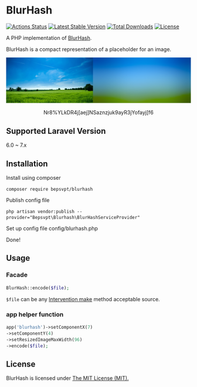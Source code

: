 # BlurHash

[![Actions Status](https://github.com/bepsvpt/blurhash/workflows/Laravel/badge.svg)](https://github.com/bepsvpt/blurhash/actions)
[![Latest Stable Version](https://poser.pugx.org/bepsvpt/blurhash/v/stable)](https://packagist.org/packages/bepsvpt/blurhash)
[![Total Downloads](https://poser.pugx.org/bepsvpt/blurhash/downloads)](https://packagist.org/packages/bepsvpt/blurhash)
[![License](https://poser.pugx.org/bepsvpt/blurhash/license)](https://packagist.org/packages/bepsvpt/blurhash)

A PHP implementation of [BlurHash](https://github.com/woltapp/blurhash).

BlurHash is a compact representation of a placeholder for an image.

![screenshot](screenshot.png)

<p align="center">Nr8%YLkDR4j[aej]NSaznzjuk9ayR3jYofayj[f6</p>

## Supported Laravel Version

6.0 ~ 7.x

## Installation

Install using composer

```shell
composer require bepsvpt/blurhash
```

Publish config file

```shell
php artisan vendor:publish --provider="Bepsvpt\Blurhash\BlurHashServiceProvider"
```

Set up config file config/blurhash.php

Done!

## Usage

### Facade

```php
BlurHash::encode($file);
```

`$file` can be any [Intervention make](http://image.intervention.io/api/make) method acceptable source.

### app helper function

```php
app('blurhash')->setComponentX(7)
->setComponentY(4)
->setResizedImageMaxWidth(96)
->encode($file);
```

## License

BlurHash is licensed under [The MIT License (MIT).](LICENSE.md)
